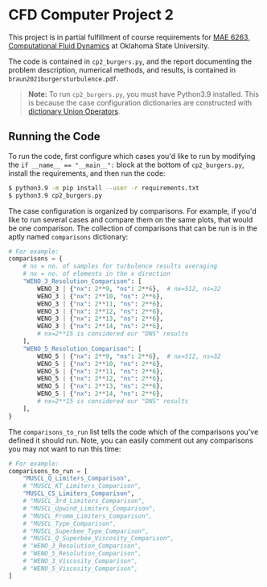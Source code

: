 # CFD Computer Project 2

This project is in partial fulfillment of course requirements for [MAE 6263, Computational Fluid Dynamics](http://catalog.okstate.edu/courses/mae/)
at Oklahoma State University.

The code is contained in `cp2_burgers.py`, and the report documenting the problem description, numerical methods, and results, is contained in `braun2021burgersturbulence.pdf`.

> **Note:** To run `cp2_burgers.py`, you must have Python3.9 installed. This is because the case configuration dictionaries are constructed with [dictionary Union Operators](https://www.python.org/dev/peps/pep-0584/).

## Running the Code

To run the code, first configure which cases you'd like to run by modifying the `if __name__ == "__main__":` block at the bottom of `cp2_burgers.py`, install the requirements, and then run the code:

```bash
$ python3.9 -m pip install --user -r requirements.txt
$ python3.9 cp2_burgers.py
```

The case configuration is organized by comparisons. For example, if you'd like to run several cases and compare them on the same plots, that would be one comparison. The collection of comparisons that can be run is in the aptly named `comparisons` dictionary:

```python
# For example:
comparisons = {
    # ns = no. of samples for turbulence results averaging
    # nx = no. of elements in the x direction
    "WENO_3_Resolution_Comparison": [
        WENO_3 | {"nx": 2**9, "ns": 2**6},  # nx=512, ns=32
        WENO_3 | {"nx": 2**10, "ns": 2**6},
        WENO_3 | {"nx": 2**11, "ns": 2**6},
        WENO_3 | {"nx": 2**12, "ns": 2**6},
        WENO_3 | {"nx": 2**13, "ns": 2**6},
        WENO_3 | {"nx": 2**14, "ns": 2**6},
        # nx=2**15 is considered our "DNS" results
    ],
    "WENO_5_Resolution_Comparison": [
        WENO_5 | {"nx": 2**9, "ns": 2**6},  # nx=512, ns=32
        WENO_5 | {"nx": 2**10, "ns": 2**6},
        WENO_5 | {"nx": 2**11, "ns": 2**6},
        WENO_5 | {"nx": 2**12, "ns": 2**6},
        WENO_5 | {"nx": 2**13, "ns": 2**6},
        WENO_5 | {"nx": 2**14, "ns": 2**6},
        # nx=2**15 is considered our "DNS" results
    ],
}
```

The `comparisons_to_run` list tells the code which of the comparisons you've defined it should run. Note, you can easily comment out any comparisons you may not want to run this time:

```python
# For example:
comparisons_to_run = [
    "MUSCL_Q_Limiters_Comparison",
    # "MUSCL_KT_Limiters_Comparison",
    "MUSCL_CS_Limiters_Comparison",
    # "MUSCL_3rd_Limiters_Comparison",
    # "MUSCL_Upwind_Limiters_Comparison",
    # "MUSCL_Fromm_Limiters_Comparison",
    # "MUSCL_Type_Comparison",
    # "MUSCL_Superbee_Type_Comparison",
    # "MUSCL_Q_Superbee_Viscosity_Comparison",
    # "WENO_3_Resolution_Comparison",
    # "WENO_5_Resolution_Comparison",
    # "WENO_3_Viscosity_Comparison",
    # "WENO_5_Viscosity_Comparison",
]
```

